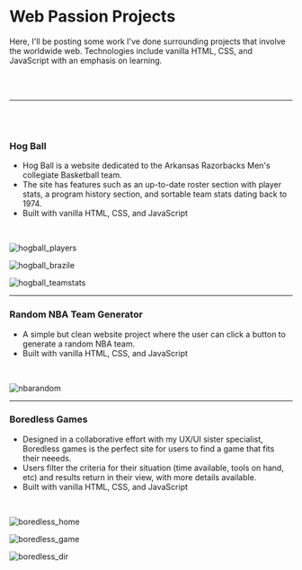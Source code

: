# Web Passion Projects

Here, I'll be posting some work I've done surrounding projects that involve the worldwide web. Technologies include vanilla HTML, CSS, and JavaScript with an emphasis on learning.

<br>
<br>
<hr>
<br>
<br>

### Hog Ball

- Hog Ball is a website dedicated to the Arkansas Razorbacks Men's collegiate Basketball team.
- The site has features such as an up-to-date roster section with player stats, a program history section, and sortable team stats dating back to 1974.
- Built with vanilla HTML, CSS, and JavaScript

<br>

![hogball_players](https://github.com/jmternes/web/assets/68615887/8a58b028-6e13-445a-8ace-740b3ceb92de)

![hogball_brazile](https://github.com/jmternes/web/assets/68615887/2d92fcf0-a651-42d6-8713-bf184aca7314)

![hogball_teamstats](https://github.com/jmternes/web/assets/68615887/b0df00cc-0f50-46a0-bdc6-40f7d8b6535c)

<hr>

### Random NBA Team Generator

- A simple but clean website project where the user can click a button to generate a random NBA team.
- Built with vanilla HTML, CSS, and JavaScript

<br>

![nbarandom](https://github.com/jmternes/web/assets/68615887/462bdd13-876f-48c5-9cbc-d513a908b5b2)

<hr>

### Boredless Games

- Designed in a collaborative effort with my UX/UI sister specialist, Boredless games is the perfect site for users to find a game that fits their neeeds.
- Users filter the criteria for their situation (time available, tools on hand, etc) and results return in their view, with more details available.
- Built with vanilla HTML, CSS, and JavaScript

<br>

![boredless_home](https://github.com/jmternes/web/assets/68615887/2ec3174a-7995-436d-9905-46d1a35a020d)

![boredless_game](https://github.com/jmternes/web/assets/68615887/3440ee76-d3ef-4230-bf00-dc9ecb3459c9)

![boredless_dir](https://github.com/jmternes/web/assets/68615887/d2b4ab60-72c5-4330-9e4d-241ad8172730)
